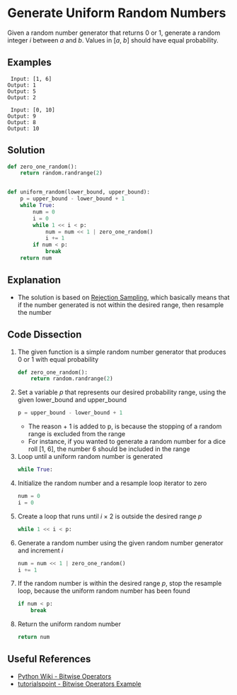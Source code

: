 # Generate Uniform Random Numbers
Given a random number generator that returns 0 or 1, generate a random integer _i_ between _a_ and _b_. Values in [_a_, _b_] should have equal probability.

## Examples
```
 Input: [1, 6]
Output: 1
Output: 5
Output: 2

 Input: [0, 10]
Output: 9
Output: 8
Output: 10
```

## Solution
```python
def zero_one_random():
    return random.randrange(2)


def uniform_random(lower_bound, upper_bound):
    p = upper_bound - lower_bound + 1
    while True:
        num = 0
        i = 0
        while 1 << i < p:
            num = num << 1 | zero_one_random()
            i += 1
        if num < p:
            break
    return num
```

## Explanation
* The solution is based on [Rejection Sampling](https://en.wikipedia.org/wiki/Rejection_sampling), which basically means that if the number generated is not within the desired range, then resample the number

## Code Dissection
1. The given function is a simple random number generator that produces 0 or 1 with equal probability
    ```python
    def zero_one_random():
        return random.randrange(2)
    ```
2. Set a variable _p_ that represents our desired probability range, using the given lower_bound and upper_bound
    ```python
    p = upper_bound - lower_bound + 1
    ```
    * The reason + 1 is added to p, is because the stopping of a random range is excluded from the range
    * For instance, if you wanted to generate a random number for a dice roll [1, 6], the number 6 should be included in the range
3. Loop until a uniform random number is generated
    ```python
    while True:
    ```
4. Initialize the random number and a resample loop iterator to zero
    ```python
    num = 0
    i = 0
    ```
5. Create a loop that runs until _i_ &times; 2 is outside the desired range _p_
    ```python
    while 1 << i < p:
    ```
6. Generate a random number using the given random number generator and increment _i_
    ```python
    num = num << 1 | zero_one_random()
    i += 1
    ```
7. If the random number is within the desired range _p_, stop the resample loop, because the uniform random number has been found
    ```python
    if num < p:
        break
    ```
8. Return the uniform random number
    ```python
    return num
    ```

## Useful References
* [Python Wiki - Bitwise Operators](https://wiki.python.org/moin/BitwiseOperators)
* [tutorialspoint - Bitwise Operators Example](https://www.tutorialspoint.com/python/bitwise_operators_example.htm)
